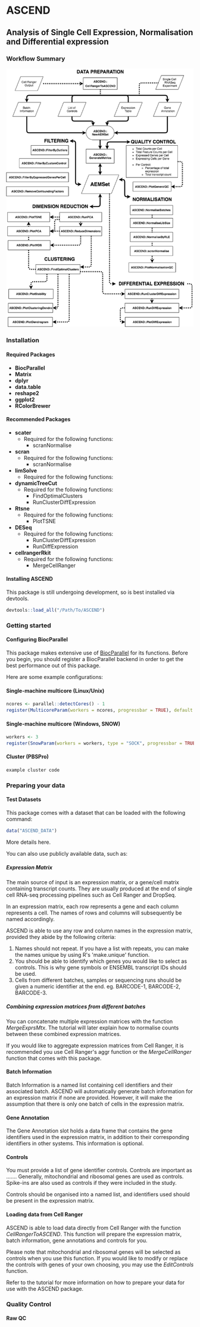 # ASCEND
## Analysis of Single Cell Expression, Normalisation and Differential expression
### Workflow Summary
![Quality control and analytical workflow with the ASCEND package](ASCEND_workflow.png)

### Installation
#### Required Packages
- **BiocParallel**
- **Matrix**
- **dplyr**
- **data.table**
- **reshape2**
- **ggplot2**
- **RColorBrewer**

#### Recommended Packages
- **scater**
  - Required for the following functions:
    - scranNormalise
- **scran**
  - Required for the following functions:
    - scranNormalise
- **limSolve**
  - Required for the following functions:
- **dynamicTreeCut**
  - Required for the following functions:
    - FindOptimalClusters
    - RunClusterDiffExpression
- **Rtsne**
  - Required for the following functions:
    - PlotTSNE
- **DESeq**
  - Required for the following functions:
    - RunClusterDiffExpression
    - RunDiffExpression
- **cellrangerRkit**
  - Required for the following functions:
    - MergeCellRanger

#### Installing ASCEND
This package is still undergoing development, so is best installed via devtools.
```R
devtools::load_all("/Path/To/ASCEND")
```

### Getting started
#### Configuring BiocParallel
This package makes extensive use of [BiocParallel](0) for its functions. Before you begin, you should register a BiocParallel backend in order to get the best performance out of this package.

Here are some example configurations:

#### Single-machine multicore (Linux/Unix)
```R
ncores <- parallel::detectCores() - 1
register(MulticoreParam(workers = ncores, progressbar = TRUE), default = TRUE)
```

#### Single-machine multicore (Windows, SNOW)
```R
workers <- 3
register(SnowParam(workers = workers, type = "SOCK", progressbar = TRUE), default = TRUE)
```

#### Cluster (PBSPro)
```R
example cluster code
```

### Preparing your data
#### Test Datasets
This package comes with a dataset that can be loaded with the following command:

```R
data("ASCEND_DATA")
```

More details here.

You can also use publicly available data, such as:


##### Expression Matrix
The main source of input is an expression matrix, or a gene/cell matrix containing transcript counts. They are usually produced at the end of single cell RNA-seq processing pipelines such as Cell Ranger and DropSeq.

In an expression matrix, each row represents a gene and each column represents a cell. The names of rows and columns will subsequently be named accordingly.

ASCEND is able to use any row and column names in the expression matrix, provided they abide by the following criteria:

1. Names should not repeat. If you have a list with repeats, you can make the names unique by using R's 'make.unique' function.
2. You should be able to identify which genes you would like to select as controls. This is why gene symbols or ENSEMBL transcript IDs should be used.
3. Cells from different batches, samples or sequencing runs should be given a numeric identifier at the end. eg. BARCODE-1, BARCODE-2, BARCODE-3.

##### Combining expression matrices from different batches
You can concatenate multiple expression matrices with the function *MergeExprsMtx*. The tutorial will later explain how to normalise counts between these combined expression matrices.

If you would like to aggregate expression matrices from Cell Ranger, it is recommended you use Cell Ranger's aggr function or the *MergeCellRanger* function that comes with this package.

#### Batch Information
Batch Information is a named list containing cell identifiers and their associated batch. ASCEND will automatically generate batch information for an expression matrix if none are provided. However, it will make the assumption that there is only one batch of cells in the expression matrix.

#### Gene Annotation
The Gene Annotation slot holds a data frame that contains the gene identifiers used in the expression matrix, in addition to their corresponding identifiers in other systems. This information is optional.

#### Controls
You must provide a list of gene identifier controls. Controls are important as ....... Generally, mitochondrial and ribosomal genes are used as controls. Spike-ins are also used as controls if they were included in the study.

Controls should be organised into a named list, and identifiers used should be present in the expression matrix.

#### Loading data from Cell Ranger
ASCEND is able to load data directly from Cell Ranger with the function *CellRangerToASCEND*. This function will prepare the expression matrix, batch information, gene annotations and controls for you.

Please note that mitochondrial and ribosomal genes will be selected as controls when you use this function. If you would like to modify or replace the controls with genes of your own choosing, you may use the *EditControls* function.

Refer to the tutorial for more information on how to prepare your data for use with the ASCEND package.

### Quality Control
#### Raw QC



[0]: http://bioconductor.org/packages/release/bioc/html/BiocParallel.html
